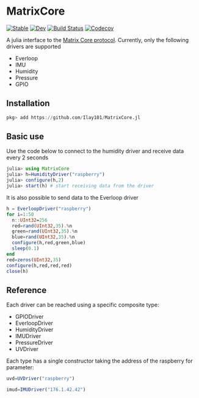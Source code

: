 # MatrixCore

[![Stable](https://img.shields.io/badge/docs-stable-blue.svg)](https://ilay.ulf.romaj@gmail.com.github.io/MatrixCore.jl/stable)
[![Dev](https://img.shields.io/badge/docs-dev-blue.svg)](https://ilay.ulf.romaj@gmail.com.github.io/MatrixCore.jl/dev)
[![Build Status](https://travis-ci.com/ilay.ulf.romaj@gmail.com/MatrixCore.jl.svg?branch=master)](https://travis-ci.com/ilay.ulf.romaj@gmail.com/MatrixCore.jl)
[![Codecov](https://codecov.io/gh/ilay.ulf.romaj@gmail.com/MatrixCore.jl/branch/master/graph/badge.svg)](https://codecov.io/gh/ilay.ulf.romaj@gmail.com/MatrixCore.jl)

A julia interface to the [Matrix Core protocol](https://matrix-io.github.io/matrix-documentation/matrix-core/overview/).
Currently, only the following drivers are supported
- Everloop
- IMU
- Humidity
- Pressure
- GPIO

## Installation

```julia
pkg> add https://github.com/Ilay101/MatrixCore.jl
```

## Basic use
Use the code below to connect to the humidity driver and receive data every 2 seconds
```julia
julia> using MatrixCore
julia> h=HumidityDriver("raspberry")
julia> configure(h,2)
julia> start(h) # start receiving data from the driver
```
It is also possible to send data to the Everloop driver
```julia
h = EverloopDriver("raspberry")
for i=1:50
  n::UInt32=256
  red=rand(UInt32,35).%n
  green=rand(UInt32,35).%n
  blue=rand(UInt32,35).%n
  configure(h,red,green,blue)
  sleep(0.1)
end
red=zeros(UInt32,35)
configure(h,red,red,red)
close(h)
```

## Reference
Each driver can be reached using a specific composite type:
- GPIODriver
- EverloopDriver
- HumidityDriver
- IMUDriver
- PressureDriver
- UVDriver

Each type has a single constructor taking the address of the raspberry
for parameter:
```julia
uvd=UVDriver("raspberry")

imud=IMUDriver("176.1.42.42")
```
